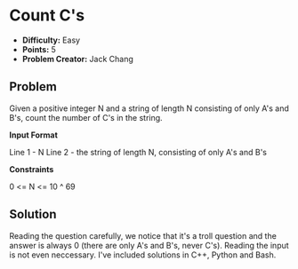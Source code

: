 # Count C's

* **Difficulty:** Easy
* **Points:** 5
* **Problem Creator:** Jack Chang

## Problem

Given a positive integer N and a string of length N consisting of only A's and B's, count the number of C's in the string.

**Input Format**

Line 1 - N
Line 2 - the string of length N, consisting of only A's and B's

**Constraints**

0 <= N <= 10 ^ 69

## Solution

Reading the question carefully, we notice that it's a troll question and the answer is always 0 (there are only A's and B's, never C's). Reading the input is not even neccessary. I've included solutions in C++, Python and Bash.
